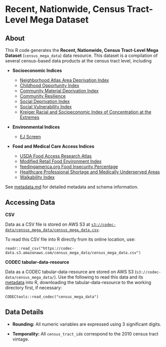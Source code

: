 # Recent, Nationwide, Census Tract-Level Mega Dataset

## About

This R code generates the **Recent, Nationwide, Census Tract-Level Mega Dataset** (`census_mega_data`) data resource. This dataset is a compilation of several census-based data products at the census tract level, including 

- **Socioeconomic Indices**
  
    + [Neighborhood Atlas Area Deprivation Index](https://www.neighborhoodatlas.medicine.wisc.edu/)
    + [Childhood Opportunity Index](https://data.diversitydatakids.org/dataset/coi20-child-opportunity-index-2-0-database/resource/080cfe52-90aa-4925-beaa-90efb04ab7fb#dictionary_anchor)
    + [Community Material Deprivation Index](https://geomarker.io/dep_index/)
    + [Community Resilience](https://www2.census.gov/programs-surveys/demo/technical-documentation/community-resilience/2019/cre_file_layout_2019.pdf)
    + [Social Deprivation Index](https://www.graham-center.org/rgc/maps-data-tools/sdi/social-deprivation-index.html)
    + [Social Vulnerability Index](https://www.atsdr.cdc.gov/placeandhealth/svi/index.html)
    + [Kreiger Racial and Socioeconomic Index of Concentration at the Extremes](https://www.hsph.harvard.edu/thegeocodingproject/covid-19-resources/)
    

- **Environmental Indices**

    + [EJ Screen](https://www.epa.gov/ejscreen/overview-environmental-indicators-ejscreen)

- **Food and Medical Care Access Indices**

    + [USDA Food Access Research Atlas](https://www.ers.usda.gov/data-products/food-access-research-atlas/state-level-estimates-of-low-income-and-low-access-populations/)
    + [Modified Retail Food Environment Index](https://www.cdc.gov/obesity/downloads/census-tract-level-state-maps-mrfei_TAG508.pdf)
    + [feedingamerica.org Food Insecurity Percentage](feedingamerica.org)
    + [Healthcare Professional Shortage and Medically Underserved Areas](https://bhw.hrsa.gov/workforce-shortage-areas/shortage-designation)
    + [Walkability Index](https://www.epa.gov/smartgrowth/national-walkability-index-user-guide-and-methodology)
    
See [metadata.md](./metadata.md) for detailed metadata and schema information.

## Accessing Data

**CSV**

Data as a CSV file is stored on AWS S3 at [`s3://codec-data/census_mega_data/census_mega_data.csv`](https://codec-data.s3.amazonaws.com/census_mega_data/census_mega_data.csv). 

To read this CSV file into R directly from its online location, use: 

```
readr::read_csv("https://codec-data.s3.amazonaws.com/census_mega_data/census_mega_data.csv")
```

**CODEC tabular-data-resource**

Data as a CODEC tabular-data-resource are stored on AWS S3 (`s3://codec-data/census_mega_data/`). Use the following to read this data and its [metadata](https://geomarker.io/CODECtools/articles/codec-metadata.html) into R, downloading the tabular-data-resource to the working directory first, if necessary:

```
CODECtools::read_codec("census_mega_data")
```

## Data Details

- **Rounding:** All numeric variables are expressed using 3 significant digits.

- **Temporality:** All `census_tract_id`s correspond to the 2010 census tract vintage.

